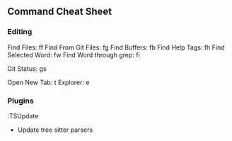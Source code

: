 ## Command Cheat Sheet

### Editing
Find Files: <Space>ff 
Find From Git Files: <Space>fg
Find Buffers: <Space>fb
Find Help Tags: <Space>fh
Find Selected Word: <Space>fw
Find Word through grep: <Spaace>fi

Git Status: <Space>gs

Open New Tab: <Space>t
Explorer: <Space>e


### Plugins
:TSUpdate
- Update tree sitter parsers


